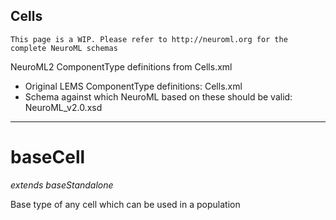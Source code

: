 Cells
------


```{warning}
This page is a WIP. Please refer to http://neuroml.org for the complete NeuroML schemas
```

NeuroML2 ComponentType definitions from Cells.xml

- Original LEMS ComponentType definitions: Cells.xml
- Schema against which NeuroML based on these should be valid: NeuroML_v2.0.xsd

-------------------

baseCell
=========

*extends baseStandalone*

Base type of any cell which can be used in a population
